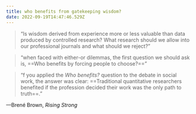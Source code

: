 ```yaml
---
title: who benefits from gatekeeping wisdom?
date: 2022-09-19T14:47:46.529Z
---
```


> “Is wisdom derived from experience more or less valuable than data produced by controlled research? What research should we allow into our professional journals and what should we reject?”

> “when faced with either-or dilemmas, the first question we should ask is, ==Who benefits by forcing people to choose?==”

> “f you applied the *Who benefits?* question to the debate in social work, the answer was clear: ==Traditional quantitative researchers benefited if the profession decided their work was the only path to truth==.”

—Brené Brown, *Rising Strong*